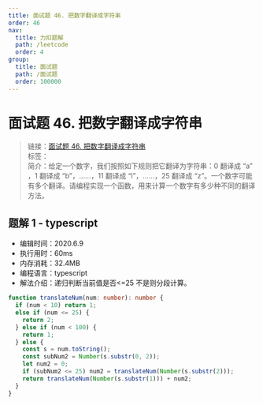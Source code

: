 ```yaml
---
title: 面试题 46. 把数字翻译成字符串
order: 46
nav:
  title: 力扣题解
  path: /leetcode
  order: 4
group:
  title: 面试题
  path: /面试题
  order: 100000
---
```


# 面试题 46. 把数字翻译成字符串

> 链接：[面试题 46. 把数字翻译成字符串](https://leetcode-cn.com/problems/ba-shu-zi-fan-yi-cheng-zi-fu-chuan-lcof/)  
> 标签：  
> 简介：给定一个数字，我们按照如下规则把它翻译为字符串：0 翻译成 “a” ，1 翻译成 “b”，……，11 翻译成 “l”，……，25 翻译成 “z”。一个数字可能有多个翻译。请编程实现一个函数，用来计算一个数字有多少种不同的翻译方法。

## 题解 1 - typescript

- 编辑时间：2020.6.9
- 执行用时：60ms
- 内存消耗：32.4MB
- 编程语言：typescript
- 解法介绍：递归判断当前值是否<=25 不是则分段计算。

```typescript
function translateNum(num: number): number {
  if (num < 10) return 1;
  else if (num <= 25) {
    return 2;
  } else if (num < 100) {
    return 1;
  } else {
    const s = num.toString();
    const subNum2 = Number(s.substr(0, 2));
    let num2 = 0;
    if (subNum2 <= 25) num2 = translateNum(Number(s.substr(2)));
    return translateNum(Number(s.substr(1))) + num2;
  }
}
```
